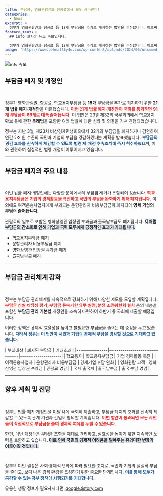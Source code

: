 ```yaml
---
title: 부담금, 영화관람권과 항공료에서 모두 사라진다!
categories:
  - News
excerpt: >
  정부가 영화관람권과 항공료 등 18개 부담금을 추가로 폐지하는 법안을 추진합니다. 이로써 총 91개의 부담금이 69개로 대폭 감소하고, 국민과 기업의 경제적 부담이 경감될 전망입니다. 클릭해 자세한 내용을 확인하세요!
feature_text: >
  ## info 실시간 뉴스 속보입니다.

  정부가 영화관람권과 항공료 등 18개 부담금을 추가로 폐지하는 법안을 추진합니다. 이로써 총 91개의 부담금이 69개로 대폭 감소하고, 국민과 기업의 경제적 부담이 경감될 전망입니다. 클릭해 자세한 내용을 확인하세요!
image: 'https://www.behealthy4u.com/wp-content/uploads/2024/06/unnamed-file.png'
---
```


<p><img src="https://www.behealthy4u.com/wp-content/uploads/2024/06/unnamed-file.png" alt="info 속보" /></p>

<h2 data-ke-size="size26">부담금 폐지 및 개정안</h2>

<p data-ke-size="size16">&nbsp;</p>

<p>정부가 영화관람권, 항공료, 학교용지부담금 등 <b>18개</b> 부담금을 추가로 폐지하기 위한 <b>21개 법률 폐지·개정안</b>을 마련했습니다. <b><span style="color: #ee2323;">이번 21개 법률 폐지·개정안이 국회를 통과하면 91개 부담금이 69개로 대폭 줄어듭니다.</span></b> 이 법안은 23일 제32회 국무회의에서 학교용지 확보 등에 관한 <b>특례법</b>을 포함한 여러 법률에 대한 심의 및 의결을 거쳐 진행되었습니다.</p>

<p>정부는 지난 3월, 제23차 비상경제민생회의에서 32개의 부담금을 폐지하거나 감면하여 연간 2조 원 수준의 국민과 기업의 부담을 경감하겠다는 계획을 발표했습니다. <b><span style="color: #1a5490;">부담금의 경감 효과를 신속하게 체감할 수 있도록 법령 제·개정 후속조치에 즉시 착수하였으며, </span></b> 이와 관련하여 실질적인 법령 개정이 이루어지고 있습니다.</p>

<hr>

<h2 data-ke-size="size26">부담금 폐지의 주요 내용</h2>

<p data-ke-size="size16">&nbsp;</p>

<p>이번 법률 폐지·개정안에는 다양한 분야에서의 부담금 제거가 포함되어 있습니다. <b><span style="color: #ee2323;">학교용지부담금은 기업의 경제활동을 촉진하고 국민의 부담을 완화하기 위해 폐지됩니다.</span></b> 이 외에도 여객운송사업자에게 부과되는 운항관리자 비용부담금이 폐지되어 <b>영세 기업의 부담이 줄어듭니다</b>. </p>

<p>관람료의 일부로 포함된 영화상영관 입장권 부과금과 출국납부금도 폐지됩니다. <b><span style="background-color: #21538527;">이처럼 부담금의 간소화로 인해 기업과 국민 모두에게 긍정적인 효과가 기대됩니다.</span></b></p>

<ul>
    <li>학교용지부담금 폐지</li>
    <li>운항관리자 비용부담금 폐지</li>
    <li>영화상영관 입장권 부과금 폐지</li>
    <li>출국납부금 폐지</li>
</ul>

<hr>

<h2 data-ke-size="size26">부담금 관리체계 강화</h2>

<p data-ke-size="size16">&nbsp;</p>

<p>정부는 부담금 관리체계를 지속적으로 강화하기 위해 다양한 제도를 도입할 계획입니다. <b><span style="color: #ee2323;">부담금 신설 타당성 평가, 부담금 존속기한 의무 설정, 분쟁 조정위원회 설치</span></b> 등의 내용을 포함한 <b>부담금 관리 기본법</b> 개정안을 조속히 마련하여 하반기 중 국회에 제출할 예정입니다.</p>

<p>이러한 정책은 경제적 효율성을 높이고 불필요한 부담금을 줄이는 데 중점을 두고 있습니다. <b><span style="color: #1a5490;">따라서 정부는 이 법안이 시민과 기업의 경제적 부담을 경감할 것으로 기대하고 있습니다.</span></b></p>

<p>| 부과대상        | 폐지된 부담금                   | 기대효과               |
|----------------|--------------------------------|---------------------|
| 학교용지       | 학교용지부담금                  | 기업 경제활동 촉진         |
| 여객운송사업자 | 운항관리자 비용부담금           | 영세기업 부담 완화        |
| 영화관람 고객  | 영화상영관 입장권 부과금        | 관람료 경감              |
| 국제 출국자    | 출국납부금                     | 출국 부담 경감           |</p>

<hr>

<h2 data-ke-size="size26">향후 계획 및 전망</h2>

<p data-ke-size="size16">&nbsp;</p>

<p>정부는 법률 폐지·개정안을 이달 내에 국회에 제출하고, 부담금 폐지의 효과를 신속히 체감할 수 있도록 관계 기관과 긴밀히 협의할 계획입니다. <b><span style="color: #ee2323;">이번 법안이 통과되면 모든 시민들이 직접적으로 부담금을 줄여 경제적 여유를 누릴 수 있습니다.</span></b> </p>

<p>한편, 이번 개정안은 부담금 조항을 제대로 관리하고, 실효성을 높이기 위한 지속적인 노력을 포함하고 있습니다. <b><span style="background-color: #21538527;">이로 인해 국민의 경제적 어려움을 덜어주는 유의미한 변화가 이루어질 것입니다.</span></b></p>

<p data-ke-size="size16">&nbsp;</p> 

<p>정부의 이번 결정은 사회·경제적 변화에 따라 필요한 조치로, 국민과 기업의 실질적 부담을 줄이고, 보다 나은 경제 환경을 조성하기 위한 중요한 단계입니다. <b><span style="color: #1a5490;">이를 통해 모두가 공감할 수 있는 정부 정책이 시행되기를 기대합니다.</span></b></p>
유용한 생활 정보가 필요하시다면, <a href="https://qoogle.tistory.com" rel="dofollow">qoogle.tistory.com</a>


